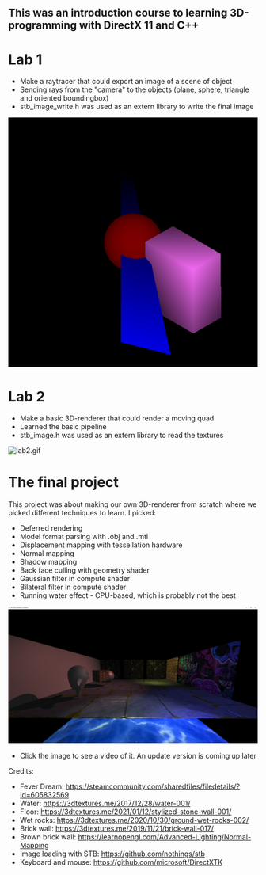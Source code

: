 ## This was an introduction course to learning 3D-programming with DirectX 11 and C++

# Lab 1
* Make a raytracer that could export an image of a scene of object
* Sending rays from the "camera" to the objects (plane, sphere, triangle and oriented boundingbox)
* stb_image_write.h was used as an extern library to write the final image

![lab1.png](https://github.com/FilipWickstrom/Learning_D3D11/blob/main/Images/lab1.png)

# Lab 2
* Make a basic 3D-renderer that could render a moving quad
* Learned the basic pipeline
* stb_image.h was used as an extern library to read the textures

![lab2.gif](https://github.com/FilipWickstrom/Learning_D3D11/blob/main/Images/lab2.gif)

# The final project
This project was about making our own 3D-renderer from scratch where we picked different techniques to learn. I picked:
* Deferred rendering
* Model format parsing with .obj and .mtl
* Displacement mapping with tessellation hardware
* Normal mapping
* Shadow mapping
* Back face culling with geometry shader
* Gaussian filter in compute shader
* Bilateral filter in compute shader
* Running water effect - CPU-based, which is probably not the best

[![TheFinalProject.png](https://github.com/FilipWickstrom/Learning_D3D11/blob/main/Images/TheFinalProject.png)](https://www.youtube.com/watch?v=8EDrdRsyVGs)
* Click the image to see a video of it. An update version is coming up later


Credits:
* Fever Dream: https://steamcommunity.com/sharedfiles/filedetails/?id=605832569
* Water: https://3dtextures.me/2017/12/28/water-001/
* Floor: https://3dtextures.me/2021/01/12/stylized-stone-wall-001/
* Wet rocks: https://3dtextures.me/2020/10/30/ground-wet-rocks-002/
* Brick wall: https://3dtextures.me/2019/11/21/brick-wall-017/
* Brown brick wall: https://learnopengl.com/Advanced-Lighting/Normal-Mapping
* Image loading with STB: https://github.com/nothings/stb
* Keyboard and mouse: https://github.com/microsoft/DirectXTK
